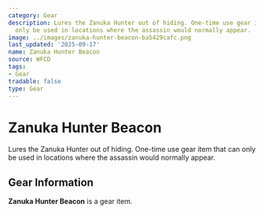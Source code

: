 ```yaml
---
category: Gear
description: Lures the Zanuka Hunter out of hiding. One-time use gear item that can
  only be used in locations where the assassin would normally appear.
image: ../images/zanuka-hunter-beacon-ba5429cafc.png
last_updated: '2025-09-17'
name: Zanuka Hunter Beacon
source: WFCD
tags:
- Gear
tradable: false
type: Gear
---
```


# Zanuka Hunter Beacon

Lures the Zanuka Hunter out of hiding. One-time use gear item that can only be used in locations where the assassin would normally appear.

## Gear Information

**Zanuka Hunter Beacon** is a gear item.

